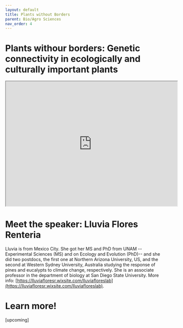 ```yaml
---
layout: default
title: Plants without Borders
parent: Bio/Agro Sciences
nav_order: 4
---
```


# Plants withour borders: Genetic connectivity in ecologically and culturally important plants

<iframe width="550" height="400"
    src="https://youtube.com/embed/lWHXxcGy0OM">
</iframe>

# Meet the speaker: Lluvia Flores Renteria

Lluvia is from Mexico City. She got her MS and PhD from UNAM -- Experimental Sciences (MS) and on Ecology and Evolution (PhD)-- and she did two postdocs, the first one at Northern Arizona University, US, and the second at Western Sydney University, Australia studying the response of pines and eucalypts to climate change, respectively. She is an associate professor in the department of biology at San Diego State University.
More info: [https://lluviafloresr.wixsite.com/lluviafloreslab](https://lluviafloresr.wixsite.com/lluviafloreslab).

# Learn more!

[upcoming]